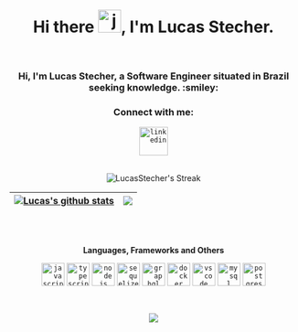 <h1 align="center">Hi there <img height="40" alt="javascript" src="https://cdn-icons-png.flaticon.com/512/5812/5812746.png">, I'm Lucas Stecher.</h1>
<br>
<h3 align="center">Hi, I'm Lucas Stecher, a Software Engineer situated in Brazil seeking knowledge. :smiley:</h3>
<h3 align="center">Connect with me:</h3>
<div align="center">  
  <code><a href="https://www.linkedin.com/in/lucas-stecher/" target="_blank"><img src="https://cdn-icons-png.flaticon.com/512/3536/3536505.png" target="_blank" alt="linkedin" width="50"></a></code>
</div>
<br>

<div align="center"> 
  
 ![LucasStecher's Streak](https://github-readme-streak-stats.herokuapp.com/?user=lucasstecher&theme=tokyonight&hide_border=true&include_all_commits=true&count_private=true)

| <a href="https://github.com/lucasstecher/github-readme-stats"><img align="center" src="https://github-readme-stats.vercel.app/api?username=lucasstecher&show_icons=true&theme=tokyonight&include_all_commits=true&count_private=true&hide_border=true" alt="Lucas's github stats" /></a> | <a href="https://github.com/lucasstecher/github-readme-stats"><img align="center" src="https://github-readme-stats.vercel.app/api/top-langs/?username=lucasstecher&layout=compact&theme=tokyonight&hide_border=true" /></a> |
| ------------- | ------------- |
</div>

<br>
<br>
<div align="center"> 
  
**Languages, Frameworks and Others**
  
<code><img height="40" alt="javascript" src="https://cdn-icons-png.flaticon.com/128/5968/5968292.png"></code>
<code><img height="40" alt="typescript" src="https://cdn-icons-png.flaticon.com/128/5968/5968381.png"></code>
<code><img height="40" alt="nodejs" src="https://cdn-icons-png.flaticon.com/128/5968/5968322.png"></code>
<code><img height="40" alt="sequelize" src="https://cdn.iconscout.com/icon/free/png-256/sequelize-2-1175003.png"></code>
<code><img height="40" alt="graphql" src="https://upload.wikimedia.org/wikipedia/commons/thumb/1/17/GraphQL_Logo.svg/512px-GraphQL_Logo.svg.png?20161105194737"></code>
<code><img height="40" alt="docker" src="https://cdn-icons-png.flaticon.com/128/5969/5969059.png"></code>
<code><img height="40" alt="vscode" src="https://cdn.icon-icons.com/icons2/2107/PNG/512/file_type_vscode_icon_130084.png"></code> 
<code><img height="40" alt="mysql" src="https://cdn-icons-png.flaticon.com/128/5968/5968313.png"></code> 
<code><img height="40" alt="postgres" src="https://cdn-icons-png.flaticon.com/128/5968/5968342.png"></code> 
</div>

<br>

<p align="center"><img src=https://komarev.com/ghpvc/?username=lucasstecher&color=blueviolet></p>
